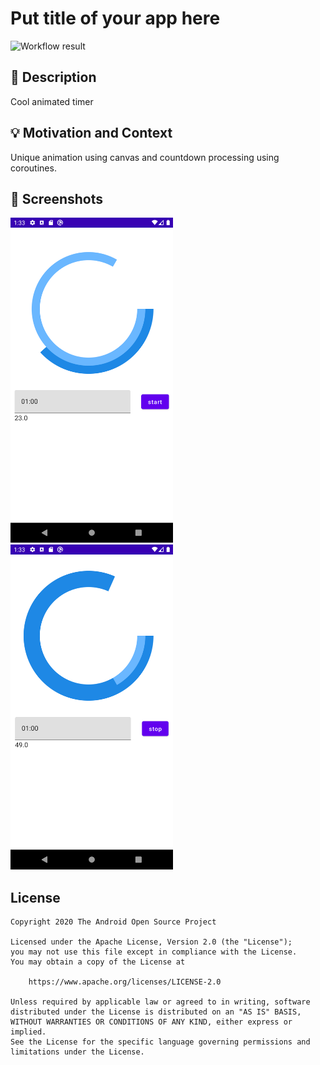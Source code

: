 # Put title of your app here

![Workflow result](https://github.com/takahirom/android-dev-challenge-compose-timer/workflows/Check/badge.svg)

## :scroll: Description
<!--- Describe your app in one or two sentences -->
Cool animated timer

## :bulb: Motivation and Context
<!--- Optionally point readers to interesting parts of your submission. -->
<!--- What are you especially proud of? -->
Unique animation using canvas and countdown processing using coroutines.

## :camera_flash: Screenshots
<!-- You can add more screenshots here if you like -->
<img src="/results/screenshot_1.png" width="260">&emsp;<img src="/results/screenshot_2.png" width="260">

## License
```
Copyright 2020 The Android Open Source Project

Licensed under the Apache License, Version 2.0 (the "License");
you may not use this file except in compliance with the License.
You may obtain a copy of the License at

    https://www.apache.org/licenses/LICENSE-2.0

Unless required by applicable law or agreed to in writing, software
distributed under the License is distributed on an "AS IS" BASIS,
WITHOUT WARRANTIES OR CONDITIONS OF ANY KIND, either express or implied.
See the License for the specific language governing permissions and
limitations under the License.
```